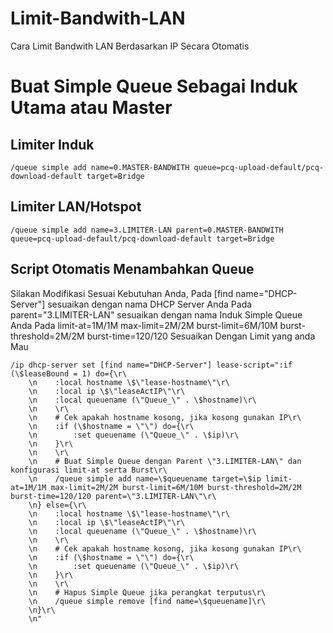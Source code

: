 # Limit-Bandwith-LAN
Cara Limit Bandwith LAN Berdasarkan IP Secara Otomatis

# Buat Simple Queue Sebagai Induk Utama atau Master
## Limiter Induk
```
/queue simple add name=0.MASTER-BANDWITH queue=pcq-upload-default/pcq-download-default target=Bridge
```
## Limiter LAN/Hotspot
```
/queue simple add name=3.LIMITER-LAN parent=0.MASTER-BANDWITH queue=pcq-upload-default/pcq-download-default target=Bridge
```
## Script Otomatis Menambahkan Queue
Silakan Modifikasi Sesuai Kebutuhan Anda, Pada [find name="DHCP-Server"] sesuaikan dengan nama DHCP Server Anda
Pada parent=\"3.LIMITER-LAN\" sesuaikan dengan nama Induk Simple Queue Anda
Pada limit-at=1M/1M max-limit=2M/2M burst-limit=6M/10M burst-threshold=2M/2M burst-time=120/120 Sesuaikan Dengan Limit yang anda Mau
```
/ip dhcp-server set [find name="DHCP-Server"] lease-script=":if (\$leaseBound = 1) do={\r\
    \n    :local hostname \$\"lease-hostname\"\r\
    \n    :local ip \$\"leaseActIP\"\r\
    \n    :local queuename (\"Queue_\" . \$hostname)\r\
    \n    \r\
    \n    # Cek apakah hostname kosong, jika kosong gunakan IP\r\
    \n    :if (\$hostname = \"\") do={\r\
    \n        :set queuename (\"Queue_\" . \$ip)\r\
    \n    }\r\
    \n    \r\
    \n    # Buat Simple Queue dengan Parent \"3.LIMITER-LAN\" dan konfigurasi limit-at serta Burst\r\
    \n    /queue simple add name=\$queuename target=\$ip limit-at=1M/1M max-limit=2M/2M burst-limit=6M/10M burst-threshold=2M/2M burst-time=120/120 parent=\"3.LIMITER-LAN\"\r\
    \n} else={\r\
    \n    :local hostname \$\"lease-hostname\"\r\
    \n    :local ip \$\"leaseActIP\"\r\
    \n    :local queuename (\"Queue_\" . \$hostname)\r\
    \n    \r\
    \n    # Cek apakah hostname kosong, jika kosong gunakan IP\r\
    \n    :if (\$hostname = \"\") do={\r\
    \n        :set queuename (\"Queue_\" . \$ip)\r\
    \n    }\r\
    \n    \r\
    \n    # Hapus Simple Queue jika perangkat terputus\r\
    \n    /queue simple remove [find name=\$queuename]\r\
    \n}\r\
    \n"
```
